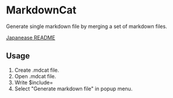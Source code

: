 # MarkdownCat

Generate single markdown file by merging a set of markdown files.

[Japanease README](README.ja.md)

## Usage

1. Create .mdcat file.
1. Open .mdcat file.
1. Write $include= 
1. Select "Generate markdown file" in popup menu.


